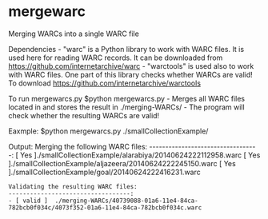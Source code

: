 mergewarc
=========

Merging WARCs into a single WARC file


Dependencies
    - "warc" is a Python library to work with WARC files. It is used here for reading WARC records.
       It can be downloaded from https://github.com/internetarchive/warc
    - "warctools" is used also to work with WARC files. One part of this library checks whether WARCs are valid!
       To download https://github.com/internetarchive/warctools

To run mergewarcs.py
	$python mergewarcs.py <WARCs-path>
        - Merges all WARC files located in <WARCs-path> and stores the result in ./merging-WARCs/
        - The program will check whether the resulting WARCs are valid!
		
Eaxmple:
	$python mergewarcs.py ./smallCollectionExample/

Output:
	Merging the following WARC files: 
	----------------------------------: 
	[ Yes ]./smallCollectionExample/alarabiya/20140624222112958.warc
	[ Yes ]./smallCollectionExample/aljazeera/20140624222245150.warc
	[ Yes ]./smallCollectionExample/goal/20140624222416231.warc
	
	Validating the resulting WARC files: 
	----------------------------------: 
	- [ valid ]  ./merging-WARCs/40739088-01a6-11e4-84ca-782bcb0f034c/4073f352-01a6-11e4-84ca-782bcb0f034c.warc